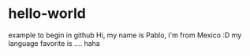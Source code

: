 # hello-world
example to begin in github
Hi, my name is Pablo, i'm from Mexico :D my language favorite is .... haha 
